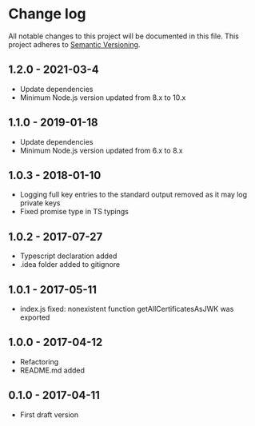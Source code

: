 # Change log

All notable changes to this project will be documented in this file.
This project adheres to [Semantic Versioning](http://semver.org/).

## 1.2.0 - 2021-03-4

- Update dependencies
- Minimum Node.js version updated from 8.x to 10.x
## 1.1.0 - 2019-01-18

- Update dependencies
- Minimum Node.js version updated from 6.x to 8.x

## 1.0.3 - 2018-01-10

- Logging full key entries to the standard output removed as it may log private keys
- Fixed promise type in TS typings

## 1.0.2 - 2017-07-27

- Typescript declaration added
- .idea folder added to gitignore

## 1.0.1 - 2017-05-11

- index.js fixed: nonexistent function getAllCertificatesAsJWK was exported

## 1.0.0 - 2017-04-12

- Refactoring
- README.md added

## 0.1.0 - 2017-04-11

- First draft version
